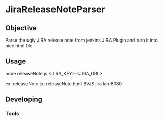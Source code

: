 # JiraReleaseNoteParser

## Objective
Parse the ugly JIRA release note from jenkins JIRA Plugin and turn it into nice html file 

## Usage
node releaseNote.js <inputReleaseFile> <outputHTMLReleaseFile> <JIRA_KEY> <JIRA_URL>

ex: releaseNote.txt releaseNote.html BVJS jira.lan:8080

## Developing


### Tools